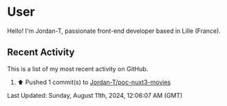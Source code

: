# User

Hello! I'm Jordan-T, passionate front-end developer based in Lille (France).

## Recent Activity

This is a list of my most recent activity on GitHub.

<!--RECENT_ACTIVITY:start-->
1. ⬆️ Pushed 1 commit(s) to [Jordan-T/poc-nuxt3-movies](https://github.com/Jordan-T/poc-nuxt3-movies)<br>
<!--RECENT_ACTIVITY:end-->

<!--RECENT_ACTIVITY:last_update-->
Last Updated: Sunday, August 11th, 2024, 12:06:07 AM (GMT)
<!--RECENT_ACTIVITY:last_update_end-->
